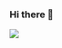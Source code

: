 ### Hi there 👋

 <a href="https://www.instagram.com/alsry._.112/" target="_blank"><img src="https://img.shields.io/badge/#E4405F?style=flat-square&logo=Instagram&logoColor=white"/></a>

